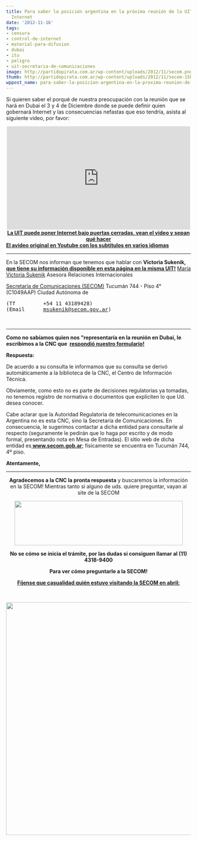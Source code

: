 ```yaml
---
title: Para saber la posición argentina en la próxima reunión de la UIT-Control de
  Internet
date: '2012-11-16'
tags:
- censura
- control-de-internet
- material-para-difusion
- dubai
- itu
- peligro
- uit-secretaria-de-comunicaciones
image: http://partidopirata.com.ar/wp-content/uploads/2012/11/secom.png
thumb: http://partidopirata.com.ar/wp-content/uploads/2012/11/secom-150x150.png
wppost_name: para-saber-la-posicion-argentina-en-la-proxima-reunion-de-la-uit-control-de-internet
---
```


Si quieren saber el porqué de nuestra preocupación con la reunión que se hará en Dubai el 3 y 4 de Diciembre donde se puede definir quien gobernará Internet y las consecuencias nefastas que eso tendría, asista al siguiente video, por favor:

<center>
<iframe src="http://player.vimeo.com/video/53504965?badge=0" frameborder="0" width="500" height="281"></iframe><strong></strong></center><center></center><center><strong><a href="http://vimeo.com/53504965">La UIT puede poner Internet bajo puertas cerradas, vean el video y sepan qué hacer</a> </strong></center><strong><a href="http://youtu.be/XzNQarkk95Q" target="_blank">El avideo original en Youtube con los subtítulos en varios idiomas</a></strong>

<hr />

En la SECOM nos informan que tenemos que hablar con <strong>Victoria Sukenik,</strong> <strong><a href="http://www.itu.int/online/mm/scripts/gd.detail?p&amp;_languageid=1&amp;_n=&amp;_owner=SEC_GMPCS&amp;_phone=&amp;_personid=1174566" target="_blank">que tiene su información disponible en esta página en la misma UIT!</a></strong>
<a href="http://www.itu.int/online/mm/scripts/gd.detail?p&amp;_languageid=1&amp;_n=&amp;_owner=SEC_GMPCS&amp;_phone=&amp;_personid=1174566"> María Victoria Sukenik</a>
Asesora Relaciones Internacionales

<a href="http://www.itu.int/online/mm/scripts/gd.detail?o&amp;_languageid=1&amp;_n=&amp;_owner=SEC_GMPCS&amp;_phone=&amp;_organisationid=1119">Secretaría de Comunicaciones (SECOM)</a>
Tucumán 744 - Piso 4°
(C1049AAP) Ciudad Autónoma de
<pre>(Tf         +54 11 43189428)
(Email      <a href="mailto:msukenik@secom.gov.ar">msukenik@secom.gov.ar</a>)</pre>
&nbsp;

<hr />

<strong>Como no sabíamos quien nos "representaría en la reunión en Dubai, le escribimos a la CNC que  <a href="http://partidopirata.com.ar/7417/preguntemosle-a-la-cnc-cual-es-la-posicion-de-la-argentina-respecto-al-control-de-internet-por-parte-de-la-uit">respondió nuestro formulario!</a></strong>

<strong>Respuesta:</strong>
<p style="text-align: left;">De acuerdo a su consulta le informamos que su consulta se derivó automáticamente a la biblioteca de la CNC, el Centro de Información Técnica.</p>
<p style="text-align: left;">Obviamente, como esto no es parte de decisiones regulatorias ya tomadas, no tenemos registro de normativa o documentos que expliciten lo que Ud. desea conocer.</p>
<p style="text-align: left;">Cabe aclarar que la Autoridad Regulatoria de telecomunicaciones en la Argentina no es esta CNC, sino la Secretaría de Comunicaciones. En consecuencia, le sugerimos contactar a dicha entidad para consultarle al respecto (seguramente le pedirán que lo haga por escrito y de modo formal, presentando nota en Mesa de Entradas). El sitio web de dicha entidad es<strong><a href="http://www.secom.gob.ar/" target="_blank"> www.secom.gob.ar</a></strong>; físicamente se encuentra en Tucumán 744, 4º piso.</p>
<strong>Atentamente,</strong>

<hr />
<p style="text-align: center;"><strong>Agradecemos a la CNC la pronta respuesta</strong> y buscaremos la información en la SECOM!
Mientras tanto si alguno de uds. quiere preguntar, vayan al site de la SECOM</p>
<p style="text-align: center;"><a href="http://partidopirata.com.ar/wp-content/uploads/2012/11/secomtelef.png"><img class="aligncenter size-full wp-image-7424" title="secomtelef" src="http://partidopirata.com.ar/wp-content/uploads/2012/11/secomtelef.png" alt="" width="459" height="121" /></a></p>
<p style="text-align: center;"><strong>No se cómo se inicia el trámite, por las dudas si consiguen llamar al (11) 4318-9400</strong></p>
<p style="text-align: center;"><strong>Para ver cómo preguntarle a la SECOM!</strong></p>
<p style="text-align: center;"><strong><a href="www.secom.gob.ar/index.php?pageid=13&amp;noticiaid=8980" target="_blank">Fíjense que casualidad quién estuvo visitando la SECOM en abril:</a></strong></p>
&nbsp;

<a href="http://partidopirata.com.ar/wp-content/uploads/2012/11/secom.png"><img class="aligncenter size-large wp-image-7423" title="secom" src="http://partidopirata.com.ar/wp-content/uploads/2012/11/secom-1002x1024.png" alt="" width="620" height="633" /></a>

&nbsp;
